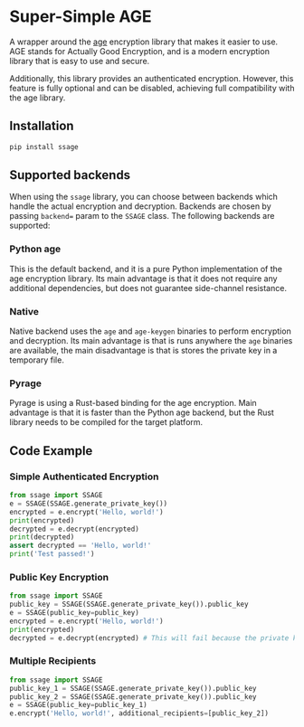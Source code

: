 # Super-Simple AGE

A wrapper around the [age](https://pypi.org/project/age/) encryption library that makes it easier to use.
AGE stands for Actually Good Encryption, and is a modern encryption library that is easy to use and secure.

Additionally, this library provides an authenticated encryption. However, this feature is fully optional and can be disabled, achieving full compatibility with the age library.

## Installation

```bash
pip install ssage
```

## Supported backends

When using the `ssage` library, you can choose between backends
which handle the actual encryption and decryption.
Backends are chosen by passing `backend=` param to the `SSAGE` class.
The following backends are supported:

### Python age

This is the default backend, and it is a pure Python implementation of the age encryption library.
Its main advantage is that it does not require any additional dependencies,
but does not guarantee side-channel resistance.

### Native

Native backend uses the `age` and `age-keygen` binaries to perform encryption and decryption.
Its main advantage is that is runs anywhere the `age` binaries are available,
the main disadvantage is that is stores the private key in a temporary file.

### Pyrage

Pyrage is using a Rust-based binding for the age encryption.
Main advantage is that it is faster than the Python age backend, but
the Rust library needs to be compiled for the target platform.

## Code Example

### Simple Authenticated Encryption

```python
from ssage import SSAGE
e = SSAGE(SSAGE.generate_private_key())
encrypted = e.encrypt('Hello, world!')
print(encrypted)
decrypted = e.decrypt(encrypted)
print(decrypted)
assert decrypted == 'Hello, world!'
print('Test passed!')
```

### Public Key Encryption

```python
from ssage import SSAGE
public_key = SSAGE(SSAGE.generate_private_key()).public_key
e = SSAGE(public_key=public_key)
encrypted = e.encrypt('Hello, world!')
print(encrypted)
decrypted = e.decrypt(encrypted) # This will fail because the private key is not available
```

### Multiple Recipients

```python
from ssage import SSAGE
public_key_1 = SSAGE(SSAGE.generate_private_key()).public_key
public_key_2 = SSAGE(SSAGE.generate_private_key()).public_key
e = SSAGE(public_key=public_key_1)
e.encrypt('Hello, world!', additional_recipients=[public_key_2])
```
